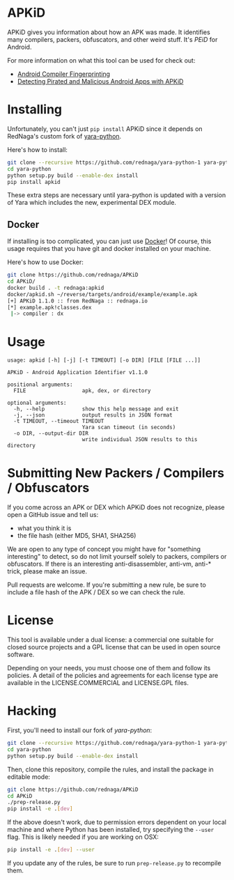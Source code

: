 # APKiD

APKiD gives you information about how an APK was made. It identifies many compilers, packers, obfuscators, and other weird stuff. It's _PEiD_ for Android.

For more information on what this tool can be used for check out:

* [Android Compiler Fingerprinting](http://hitcon.org/2016/CMT/slide/day1-r0-e-1.pdf)
* [Detecting Pirated and Malicious Android Apps with APKiD](http://rednaga.io/2016/07/31/detecting_pirated_and_malicious_android_apps_with_apkid/)

# Installing

Unfortunately, you can't just `pip install` APKiD since it depends on RedNaga's custom fork of [yara-python](https://github.com/rednaga/yara-python-1).

Here's how to install:

```bash
git clone --recursive https://github.com/rednaga/yara-python-1 yara-python
cd yara-python
python setup.py build --enable-dex install
pip install apkid
```

These extra steps are necessary until yara-python is updated with a version of Yara which includes the new, experimental DEX module.   

## Docker

If installing is too complicated, you can just use [Docker](https://www.docker.com/community-edition)! Of course, this usage requires that you have git and docker installed on your machine.
 
Here's how to use Docker:

```bash
git clone https://github.com/rednaga/APKiD
cd APKiD/
docker build . -t rednaga:apkid
docker/apkid.sh ~/reverse/targets/android/example/example.apk
[+] APKiD 1.1.0 :: from RedNaga :: rednaga.io
[*] example.apk!classes.dex
 |-> compiler : dx
```

# Usage

```
usage: apkid [-h] [-j] [-t TIMEOUT] [-o DIR] [FILE [FILE ...]]

APKiD - Android Application Identifier v1.1.0

positional arguments:
  FILE                  apk, dex, or directory

optional arguments:
  -h, --help            show this help message and exit
  -j, --json            output results in JSON format
  -t TIMEOUT, --timeout TIMEOUT
                        Yara scan timeout (in seconds)
  -o DIR, --output-dir DIR
                        write individual JSON results to this directory
```

# Submitting New Packers / Compilers / Obfuscators

If you come across an APK or DEX which APKiD does not recognize, please open a GitHub issue and tell us:

* what you think it is
* the file hash (either MD5, SHA1, SHA256)

We are open to any type of concept you might have for "something interesting" to detect, so do not limit yourself solely to packers, compilers or obfuscators. If there is an interesting anti-disassembler, anti-vm, anti-* trick, please make an issue.

Pull requests are welcome. If you're submitting a new rule, be sure to include a file hash of the APK / DEX so we can check the rule.

# License

This tool is available under a dual license: a commercial one suitable for closed source projects and a GPL license that can be used in open source software.

Depending on your needs, you must choose one of them and follow its policies. A detail of the policies and agreements for each license type are available in the LICENSE.COMMERCIAL and LICENSE.GPL files.

# Hacking

First, you'll need to install our fork of _yara-python_:

```bash
git clone --recursive https://github.com/rednaga/yara-python-1 yara-python
cd yara-python
python setup.py build --enable-dex install
```

Then, clone this repository, compile the rules, and install the package in editable mode:

```bash
git clone https://github.com/rednaga/APKiD
cd APKiD
./prep-release.py
pip install -e .[dev]
```

If the above doesn't work, due to permission errors dependent on your local machine and where Python has been installed, try specifying the `--user` flag. This is likely needed if you are working on OSX:

```bash
pip install -e .[dev] --user
```

If you update any of the rules, be sure to run `prep-release.py` to recompile them.

